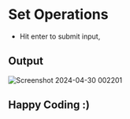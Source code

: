 # Set Operations
- Hit enter to submit input,
## Output
![Screenshot 2024-04-30 002201](https://github.com/kastilyojl/Set-Operations/assets/168294227/96c282eb-233f-40ad-baa1-d09b8ab7ed72)

## Happy Coding :)
